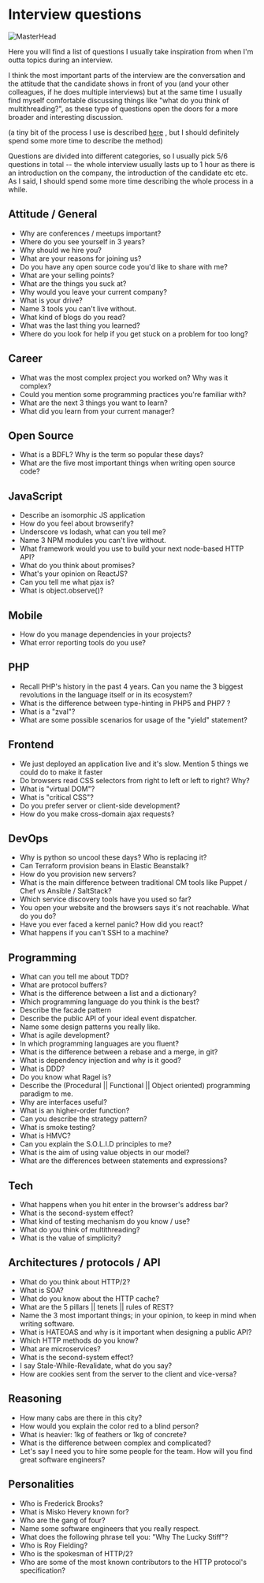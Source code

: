 


# Interview questions
![MasterHead](https://www.myamcat.com/blog/wp-content/uploads/2020/01/Interview-questions-you-need-to-prepare.png)

Here you will find a list of questions
I usually take inspiration from when I'm
outta topics during an interview.

I think
the most important parts of the interview
are the conversation and the attitude that
the candidate shows in front of you (and your
other colleagues, if he does multiple
interviews) but at the same time I usually
find myself comfortable discussing things
like "what do you think of multithreading?",
as these type of questions open the doors
for a more broader and interesting discussion.

(a tiny bit of the process I use is described [here](http://odino.org/things-i-ask-during-interviews/)
, but I should definitely spend some more time
to describe the method)

Questions are divided into different categories,
so I usually pick 5/6 questions in total -- the
whole interview usually lasts up to 1 hour
as there is an introduction on the company,
the introduction of the candidate etc etc. As I
said, I should spend some more time describing the
whole process in a while.

## Attitude / General

* Why are conferences / meetups important?
* Where do you see yourself in 3 years?
* Why should we hire you?
* What are your reasons for joining us?
* Do you have any open source code you'd like to share with me?
* What are your selling points?
* What are the things you suck at?
* Why would you leave your current company?
* What is your drive?
* Name 3 tools you can't live without.
* What kind of blogs do you read?
* What was the last thing you learned?
* Where do you look for help if you get stuck on a problem for too long?

## Career

* What was the most complex project you worked on? Why was it complex?
* Could you mention some programming practices you're familiar with?
* What are the next 3 things you want to learn?
* What did you learn from your current manager?

## Open Source

* What is a BDFL? Why is the term so popular these days?
* What are the five most important things when writing open source code?

## JavaScript

* Describe an isomorphic JS application
* How do you feel about browserify?
* Underscore vs lodash, what can you tell me?
* Name 3 NPM modules you can't live without.
* What framework would you use to build your next node-based HTTP API?
* What do you think about promises?
* What's  your opinion on ReactJS?
* Can you tell me what pjax is?
* What is object.observe()?

## Mobile

* How do you manage dependencies in your projects?
* What error reporting tools do you use?

## PHP

* Recall PHP's history in the past 4 years. Can you name the 3 biggest revolutions in the language itself or in its ecosystem?
* What is the difference between type-hinting in PHP5 and PHP7 ?
* What is a "zval"?
* What are some possible scenarios for usage of the "yield" statement?

## Frontend

* We just deployed an application live and it's slow. Mention 5 things we could do to make it faster
* Do browsers read CSS selectors from right to left or left to right? Why?
* What is "virtual DOM"?
* What is "critical CSS"?
* Do you prefer server or client-side development?
* How do you make cross-domain ajax requests?

## DevOps

* Why is python so uncool these days? Who is replacing it?
* Can Terraform provision beans in Elastic Beanstalk?
* How do you provision new servers?
* What is the main difference between traditional CM tools like Puppet / Chef vs Ansible / SaltStack?
* Which service discovery tools have you used so far?
* You open your website and the browsers says it's not reachable. What do you do?
* Have you ever faced a kernel panic? How did you react?
* What happens if you can't SSH to a machine?

## Programming

* What can you tell me about TDD?
* What are protocol buffers?
* What is the difference between a list and a dictionary?
* Which programming language do you think is the best?
* Describe the facade pattern
* Describe the public API of your ideal event dispatcher.
* Name some design patterns you really like.
* What is agile development?
* In which programming languages are you fluent?
* What is the difference between a rebase and a merge, in git?
* What is dependency injection and why is it good?
* What is DDD?
* Do you know what Ragel is?
* Describe the (Procedural || Functional || Object oriented) programming paradigm to me.
* Why are interfaces useful?
* What is an higher-order function?
* Can you describe the strategy pattern?
* What is smoke testing?
* What is HMVC?
* Can you explain the S.O.L.I.D principles to me?
* What is the aim of using value objects in our model?
* What are the differences between statements and expressions? 

## Tech

* What happens when you hit enter in the browser's address bar?
* What is the second-system effect?
* What kind of testing mechanism do you know / use?
* What do you think of multithreading?
* What is the value of simplicity?

## Architectures / protocols / API

* What do you think about HTTP/2?
* What is SOA?
* What do you know about the HTTP cache?
* What are the 5 pillars || tenets || rules of REST?
* Name the 3 most important things; in your opinion, to keep in mind when writing software.
* What is HATEOAS and why is it important when designing a public API?
* Which HTTP methods do you know?
* What are microservices?
* What is the second-system effect?
* I say Stale-While-Revalidate, what do you say?
* How are cookies sent from the server to the client and vice-versa?

## Reasoning

* How many cabs are there in this city?
* How would you explain the color red to a blind person?
* What is heavier: 1kg of feathers or 1kg of concrete?
* What is the difference between complex and complicated?
* Let's say I need you to hire some people for the team. How will you find great software engineers?

## Personalities

* Who is Frederick Brooks?
* What is Misko Hevery known for?
* Who are the gang of four?
* Name some software engineers that you really respect.
* What does the following phrase tell you: "Why The Lucky Stiff"?
* Who is Roy Fielding?
* Who is the spokesman of HTTP/2?
* Who are some of the most known contributors to the HTTP protocol's specification?
